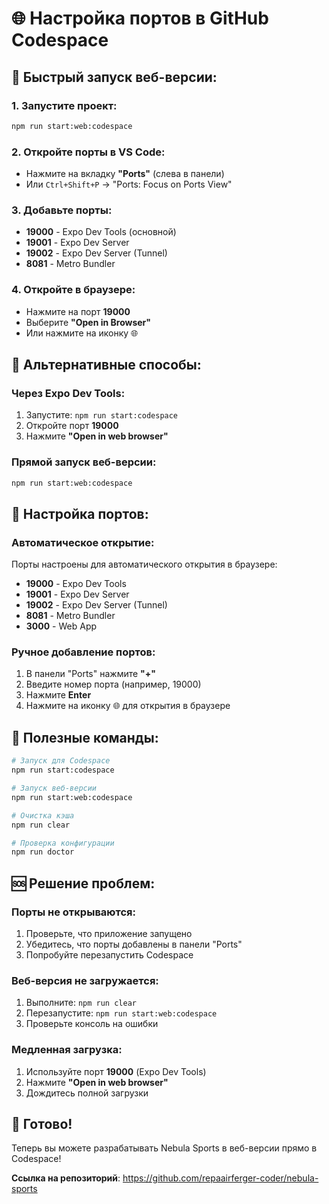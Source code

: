 # 🌐 Настройка портов в GitHub Codespace

## 🚀 Быстрый запуск веб-версии:

### 1. Запустите проект:
```bash
npm run start:web:codespace
```

### 2. Откройте порты в VS Code:
- Нажмите на вкладку **"Ports"** (слева в панели)
- Или `Ctrl+Shift+P` → "Ports: Focus on Ports View"

### 3. Добавьте порты:
- **19000** - Expo Dev Tools (основной)
- **19001** - Expo Dev Server
- **19002** - Expo Dev Server (Tunnel)
- **8081** - Metro Bundler

### 4. Откройте в браузере:
- Нажмите на порт **19000**
- Выберите **"Open in Browser"**
- Или нажмите на иконку 🌐

## 📱 Альтернативные способы:

### Через Expo Dev Tools:
1. Запустите: `npm run start:codespace`
2. Откройте порт **19000**
3. Нажмите **"Open in web browser"**

### Прямой запуск веб-версии:
```bash
npm run start:web:codespace
```

## 🔧 Настройка портов:

### Автоматическое открытие:
Порты настроены для автоматического открытия в браузере:
- **19000** - Expo Dev Tools
- **19001** - Expo Dev Server
- **19002** - Expo Dev Server (Tunnel)
- **8081** - Metro Bundler
- **3000** - Web App

### Ручное добавление портов:
1. В панели "Ports" нажмите **"+"**
2. Введите номер порта (например, 19000)
3. Нажмите **Enter**
4. Нажмите на иконку 🌐 для открытия в браузере

## 🎯 Полезные команды:

```bash
# Запуск для Codespace
npm run start:codespace

# Запуск веб-версии
npm run start:web:codespace

# Очистка кэша
npm run clear

# Проверка конфигурации
npm run doctor
```

## 🆘 Решение проблем:

### Порты не открываются:
1. Проверьте, что приложение запущено
2. Убедитесь, что порты добавлены в панели "Ports"
3. Попробуйте перезапустить Codespace

### Веб-версия не загружается:
1. Выполните: `npm run clear`
2. Перезапустите: `npm run start:web:codespace`
3. Проверьте консоль на ошибки

### Медленная загрузка:
1. Используйте порт **19000** (Expo Dev Tools)
2. Нажмите **"Open in web browser"**
3. Дождитесь полной загрузки

## 🎉 Готово!

Теперь вы можете разрабатывать Nebula Sports в веб-версии прямо в Codespace!

**Ссылка на репозиторий**: https://github.com/repaairferger-coder/nebula-sports
